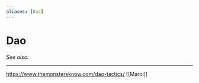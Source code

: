 ```yaml
---
aliases: [Dao]
---
```

# Dao
*See also:* 
___
https://www.themonstersknow.com/dao-tactics/
[[Maroi]]